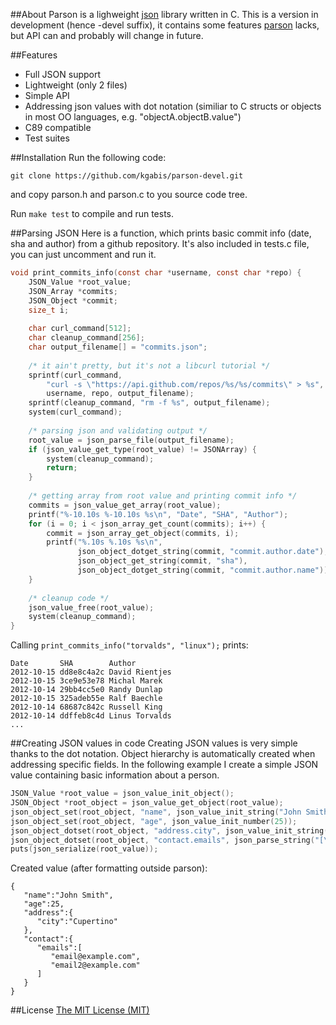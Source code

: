 ##About
Parson is a lighweight [json](http://json.org) library written in C.
This is a version in development (hence -devel suffix), it contains some features [parson](https://github.com/kgabis/parson) lacks, but API can and probably will change in future.

##Features
* Full JSON support
* Lightweight (only 2 files)
* Simple API
* Addressing json values with dot notation (similiar to C structs or objects in most OO languages, e.g. "objectA.objectB.value")
* C89 compatible
* Test suites

##Installation
Run the following code:
```
git clone https://github.com/kgabis/parson-devel.git
```
and copy parson.h and parson.c to you source code tree.

Run ```make test``` to compile and run tests.

##Parsing JSON
Here is a function, which prints basic commit info (date, sha and author) from a github repository.  It's also included in tests.c file, you can just uncomment and run it.
```c
void print_commits_info(const char *username, const char *repo) {
    JSON_Value *root_value;
    JSON_Array *commits;
    JSON_Object *commit;
    size_t i;
    
    char curl_command[512];
    char cleanup_command[256];
    char output_filename[] = "commits.json";
    
    /* it ain't pretty, but it's not a libcurl tutorial */
    sprintf(curl_command, 
        "curl -s \"https://api.github.com/repos/%s/%s/commits\" > %s",
        username, repo, output_filename);
    sprintf(cleanup_command, "rm -f %s", output_filename);
    system(curl_command);
    
    /* parsing json and validating output */
    root_value = json_parse_file(output_filename);
    if (json_value_get_type(root_value) != JSONArray) {
        system(cleanup_command);
        return;
    }
    
    /* getting array from root value and printing commit info */
    commits = json_value_get_array(root_value);
    printf("%-10.10s %-10.10s %s\n", "Date", "SHA", "Author");
    for (i = 0; i < json_array_get_count(commits); i++) {
        commit = json_array_get_object(commits, i);
        printf("%.10s %.10s %s\n",
               json_object_dotget_string(commit, "commit.author.date"),
               json_object_get_string(commit, "sha"),
               json_object_dotget_string(commit, "commit.author.name"));
    }
    
    /* cleanup code */
    json_value_free(root_value);
    system(cleanup_command);
}

```
Calling ```print_commits_info("torvalds", "linux");``` prints:  
```
Date       SHA        Author
2012-10-15 dd8e8c4a2c David Rientjes
2012-10-15 3ce9e53e78 Michal Marek
2012-10-14 29bb4cc5e0 Randy Dunlap
2012-10-15 325adeb55e Ralf Baechle
2012-10-14 68687c842c Russell King
2012-10-14 ddffeb8c4d Linus Torvalds
...
```

##Creating JSON values in code
Creating JSON values is very simple thanks to the dot notation. Object hierarchy is automatically created when addressing specific fields. In the following example I create a simple JSON value containing basic information about a person.
```c
JSON_Value *root_value = json_value_init_object();
JSON_Object *root_object = json_value_get_object(root_value);
json_object_set(root_object, "name", json_value_init_string("John Smith"));
json_object_set(root_object, "age", json_value_init_number(25));
json_object_dotset(root_object, "address.city", json_value_init_string("Cupertino"));
json_object_dotset(root_object, "contact.emails", json_parse_string("[\"email@example.com\", \"email2@example.com\"]"));
puts(json_serialize(root_value));
```

Created value (after formatting outside parson):
```
{  
   "name":"John Smith",
   "age":25,
   "address":{  
      "city":"Cupertino"
   },
   "contact":{  
      "emails":[  
         "email@example.com",
         "email2@example.com"
      ]
   }
}
```

##License
[The MIT License (MIT)](http://opensource.org/licenses/mit-license.php)